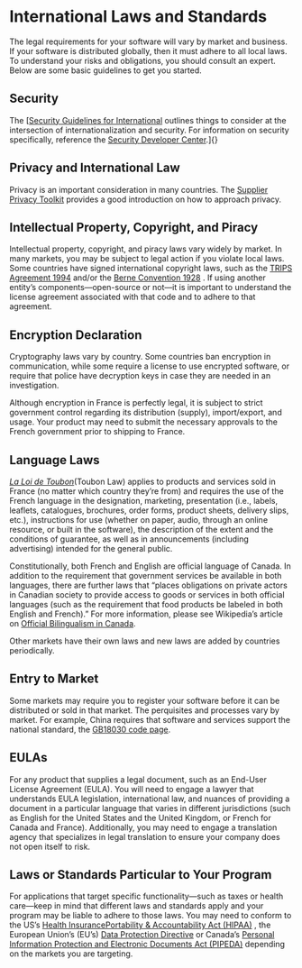 

# International Laws and Standards

The legal requirements for your software will vary by market and business. If your software is distributed globally, then it must adhere to all local laws. To understand your risks and obligations, you should consult an expert. Below are some basic guidelines to get you started.

## **Security**

The [[Security Guidelines for International](https://msdnstage.redmond.corp.microsoft.com/globalization/mt790756) outlines things to consider at the intersection of internationalization and security. For information on security specifically, reference the [Security Developer Center](http://msdn2.microsoft.com/security/).]{}

## **Privacy and International Law**

Privacy is an important consideration in many countries. The [Supplier Privacy Toolkit](https://www.microsoft.com/en-us/procurement/toolkit-default.aspx) provides a good introduction on how to approach privacy.

## **Intellectual Property, Copyright, and Piracy**

Intellectual property, copyright, and piracy laws vary widely by market. In many markets, you may be subject to legal action if you violate local laws. Some countries have signed international copyright laws, such as the [TRIPS Agreement 1994](https://en.wikipedia.org/wiki/Agreement_on_Trade-Related_Aspects_of_Intellectual_Property_Rights "Agreement on Trade-Related Aspects of Intellectual Property Rights") and/or the [Berne Convention 1928](https://en.wikipedia.org/wiki/Berne_Convention_for_the_Protection_of_Literary_and_Artistic_Works "Berne Convention for the Protection of Literary and Artistic Works") . If using another entity’s components—open-source or not—it is important to understand the license agreement associated with that code and to adhere to that agreement.

## **Encryption Declaration**

Cryptography laws vary by country. Some countries ban encryption in communication, while some require a license to use encrypted software, or require that police have decryption keys in case they are needed in an investigation.

Although encryption in France is perfectly legal, it is subject to strict government control regarding its distribution (supply), import/export, and usage. Your product may need to submit the necessary approvals to the French government prior to shipping to France.

## Language Laws

[*La Loi de Toubon*](https://en.wikipedia.org/wiki/Toubon_Law)(Toubon Law) applies to products and services sold in France (no matter which country they’re from) and requires the use of the French language in the designation, marketing, presentation (i.e., labels, leaflets, catalogues, brochures, order forms, product sheets, delivery slips, etc.), instructions for use (whether on paper, audio, through an online resource, or built in the software), the description of the extent and the conditions of guarantee, as well as in announcements (including advertising) intended for the general public.

Constitutionally, both French and English are official language of Canada. In addition to the requirement that government services be available in both languages, there are further laws that “places obligations on private actors in Canadian society to provide access to goods or services in both official languages (such as the requirement that food products be labeled in both English and French).” For more information, please see Wikipedia’s article on [Official Bilingualism in Canada](http://en.wikipedia.org/wiki/Bilingualism_in_Canada).

Other markets have their own laws and new laws are added by countries periodically.

## Entry to Market

Some markets may require you to register your software before it can be distributed or sold in that market. The perquisites and processes vary by market. For example, China requires that software and services support the national standard, the [GB18030 code page](https://en.wikipedia.org/wiki/GB_18030).

## **EULAs**

For any product that supplies a legal document, such as an End-User License Agreement (EULA). You will need to engage a lawyer that understands EULA legislation, international law, and nuances of providing a document in a particular language that varies in different jurisdictions (such as English for the United States and the United Kingdom, or French for Canada and France). Additionally, you may need to engage a translation agency that specializes in legal translation to ensure your company does not open itself to risk.

## Laws or Standards Particular to Your Program

For applications that target specific functionality—such as taxes or health care—keep in mind that different laws and standards apply and your program may be liable to adhere to those laws. You may need to conform to the US’s [Health InsurancePortability & Accountability Act (HIPAA)](https://en.wikipedia.org/wiki/Health_Insurance_Portability_and_Accountability_Act) , the European Union’s (EU’s) [Data Protection Directive](https://en.wikipedia.org/wiki/Data_Protection_Directive) or Canada’s [Personal Information Protection and Electronic Documents Act (PIPEDA)](https://en.wikipedia.org/wiki/Personal_Information_Protection_and_Electronic_Documents_Act) depending on the markets you are targeting.


